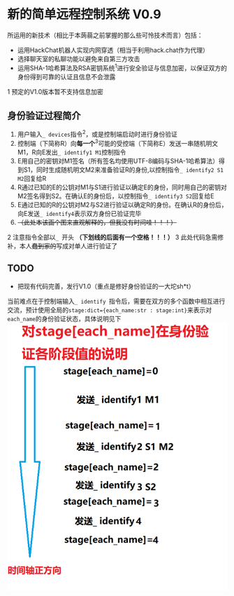 # 新的简单远程控制系统 V0.9
所运用的新技术（相比于本蒟蒻之前掌握的那么些可怜技术而言）包括：
* 运用HackChat机器人实现内网穿透（相当于利用hack.chat作为代理）
* 选择聊天室的私聊功能以避免来自第三方攻击
* 运用SHA-1哈希算法及RSA密钥系统$^1$进行安全验证与信息加密，以保证双方的身份得到可靠的认证且信息不会泄露

1 预定的V1.0版本暂不支持信息加密
## 身份验证过程简介
1. 用户输入```_ devices```指令$^2$，或是控制端启动时进行身份验证
2. 控制端（下简称R）向**每一个**$^3$可能的受控端（下简称E）发送一串随机明文M1，R向E发出```_ identify1 M1```控制指令
3. E用自己的密钥对M1签名（所有签名均使用UTF-8编码与SHA-1哈希算法）得到S1，同时生成随机明文M2来准备验证R的身份,以控制指令```_ identify2 S1 M2```回复给R
4. R通过已知的E的公钥对M1与S1进行验证以确定E的身份，同时用自己的密钥对M2签名得到S2。在确认E的身份后，以控制指令```_ identify3 S2```回复给E
5. E通过已知的R的公钥对M2与S2进行验证以确定R的身份。在确认R的身份后，向E发送```_ identify4```表示双方身份已验证完毕
6. ~~（此处本该画个图来直观解释的，但我没有时间哇！！！）~~

2 注意指令全部以```_ ```开头 **（下划线的后面有一个空格！！！）**
3 此处代码急需修补，本人~~蠢到家的~~写成对单人进行验证了
## TODO
* 把现有代码完善，发行V1.0（重点是修好身份验证的一大坨sh*t）

当前难点在于控制端输入```_ identify ```指令后，需要在双方的多个函数中相互进行交流，预计使用全局的```stage:dict={each_name:str : stage:int}```来表示对```each_name```的身份验证状态，具体说明见下
![](pic1.png) 